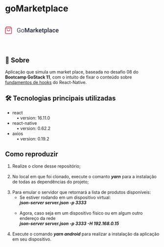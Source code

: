 # goMarketplace

<h1>
<img src="src/assets/logo.png">
</h1>
<br />



## 💬 Sobre
Aplicação que simula um market place, baseada no desafio 08 do **Bootcamp GoStack 11**, com o intuito de fixar o conteúdo sobre <u>fundamentos de hooks</u> do React-Native.

## :hammer_and_wrench: Tecnologias principais utilizadas
<ul>
  <li>
  react<br>
  &emsp;&bull; version: 16.11.0
  </li>
  <li>
  react-native<br>
  &emsp;&bull; version: 0.62.2
  </li>
  <li>
  axios<br>
  &emsp;&bull; version: 0.19.2
  </li>
</ul>

## Como reproduzir

<ol>
  <li>Realize o clone desse repositório;</li><br>
  <li>No local em que foi clonado, execute o comanto <i><b>yarn</b></i> para a instalação de todas as dependências do projeto;</li><br>
  <li>Para emular o servidor que retornará a lista de produtos disponíveis:
    &emsp;
    <ul>
      <li>
      Se estiver rodando em um dispositivo virtual:<br>
      <b><i>json-server server.json -p 3333</i></b>
      </li><br>
      <li>
      Agora, caso seja em um dispositivo físico ou em algum outro endereço da rede<br>
      <b><i>json-server server.json -p 3333 -H 192.168.0.15</i></b>
      </li>
    </ul>
  </li><br>
  <li>Execute o comando <b><i>yarn android</i></b> para realizar a instalação da aplicação em seu dispositivo.</li>
</ol>
